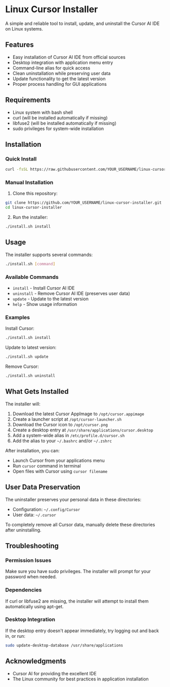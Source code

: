 # Linux Cursor Installer

A simple and reliable tool to install, update, and uninstall the Cursor AI IDE on Linux systems.

## Features

- Easy installation of Cursor AI IDE from official sources
- Desktop integration with application menu entry
- Command-line alias for quick access
- Clean uninstallation while preserving user data
- Update functionality to get the latest version
- Proper process handling for GUI applications

## Requirements

- Linux system with bash shell
- curl (will be installed automatically if missing)
- libfuse2 (will be installed automatically if missing)
- sudo privileges for system-wide installation

## Installation

### Quick Install

```bash
curl -fsSL https://raw.githubusercontent.com/YOUR_USERNAME/linux-cursor-installer/main/install.sh | bash -s install
```

### Manual Installation

1. Clone this repository:
```bash
git clone https://github.com/YOUR_USERNAME/linux-cursor-installer.git
cd linux-cursor-installer
```

2. Run the installer:
```bash
./install.sh install
```

## Usage

The installer supports several commands:

```bash
./install.sh [command]
```

### Available Commands

- `install` - Install Cursor AI IDE
- `uninstall` - Remove Cursor AI IDE (preserves user data)
- `update` - Update to the latest version
- `help` - Show usage information

### Examples

Install Cursor:
```bash
./install.sh install
```

Update to latest version:
```bash
./install.sh update
```

Remove Cursor:
```bash
./install.sh uninstall
```

## What Gets Installed

The installer will:

1. Download the latest Cursor AppImage to `/opt/cursor.appimage`
2. Create a launcher script at `/opt/cursor-launcher.sh`
3. Download the Cursor icon to `/opt/cursor.png`
4. Create a desktop entry at `/usr/share/applications/cursor.desktop`
5. Add a system-wide alias in `/etc/profile.d/cursor.sh`
6. Add the alias to your `~/.bashrc` and/or `~/.zshrc`

After installation, you can:
- Launch Cursor from your applications menu
- Run `cursor` command in terminal
- Open files with Cursor using `cursor filename`

## User Data Preservation

The uninstaller preserves your personal data in these directories:
- Configuration: `~/.config/Cursor`
- User data: `~/.cursor`

To completely remove all Cursor data, manually delete these directories after uninstalling.

## Troubleshooting

### Permission Issues
Make sure you have sudo privileges. The installer will prompt for your password when needed.

### Dependencies
If curl or libfuse2 are missing, the installer will attempt to install them automatically using apt-get.

### Desktop Integration
If the desktop entry doesn't appear immediately, try logging out and back in, or run:
```bash
sudo update-desktop-database /usr/share/applications
```

## Acknowledgments

- Cursor AI for providing the excellent IDE
- The Linux community for best practices in application installation
